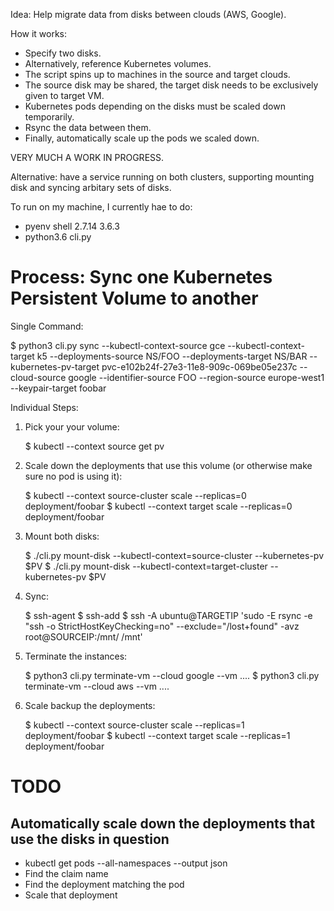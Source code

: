Idea: Help migrate data from disks between clouds (AWS, Google).

How it works:

- Specify two disks.
- Alternatively, reference Kubernetes volumes.
- The script spins up to machines in the source and target clouds.
- The source disk may be shared, the target disk needs to be exclusively given to target VM.
- Kubernetes pods depending on the disks must be scaled down temporarily.
- Rsync the data between them.
- Finally, automatically scale up the pods we scaled down.


VERY MUCH A WORK IN PROGRESS.

Alternative: have a service running on both clusters, supporting mounting disk and syncing arbitary sets of disks.

To run on my machine, I currently hae to do:

- pyenv shell 2.7.14 3.6.3
- python3.6 cli.py


Process: Sync one Kubernetes Persistent Volume to another
=========================================================

Single Command:

$ python3 cli.py sync --kubectl-context-source gce --kubectl-context-target k5 --deployments-source NS/FOO --deployments-target NS/BAR --kubernetes-pv-target pvc-e102b24f-27e3-11e8-909c-069be05e237c --cloud-source google --identifier-source FOO --region-source europe-west1 --keypair-target foobar


Individual Steps:

1. Pick your your volume:

	$ kubectl --context source get pv

2. Scale down the deployments that use this volume (or otherwise make sure no pod is using it):

	$ kubectl --context source-cluster scale --replicas=0 deployment/foobar
	$ kubectl --context target scale --replicas=0 deployment/foobar

3. Mount both disks:

	$ ./cli.py mount-disk --kubectl-context=source-cluster --kubernetes-pv $PV
	$ ./cli.py mount-disk --kubectl-context=target-cluster --kubernetes-pv $PV

4. Sync:

    $ ssh-agent
    $ ssh-add
    $ ssh -A ubuntu@TARGETIP  'sudo -E rsync -e "ssh -o StrictHostKeyChecking=no" --exclude="/lost+found" -avz root@SOURCEIP:/mnt/ /mnt'

5. Terminate the instances:

	$ python3 cli.py terminate-vm --cloud google --vm ....
	$ python3 cli.py terminate-vm --cloud aws --vm ....

6. Scale backup the deployments:

	$ kubectl --context source-cluster scale --replicas=1 deployment/foobar
	$ kubectl --context target scale --replicas=1 deployment/foobar


TODO
====

Automatically scale down the deployments that use the disks in question
-----------------------------------------------------------------------

- kubectl get pods --all-namespaces --output json
- Find the claim name
- Find the deployment matching the pod
- Scale that deployment
